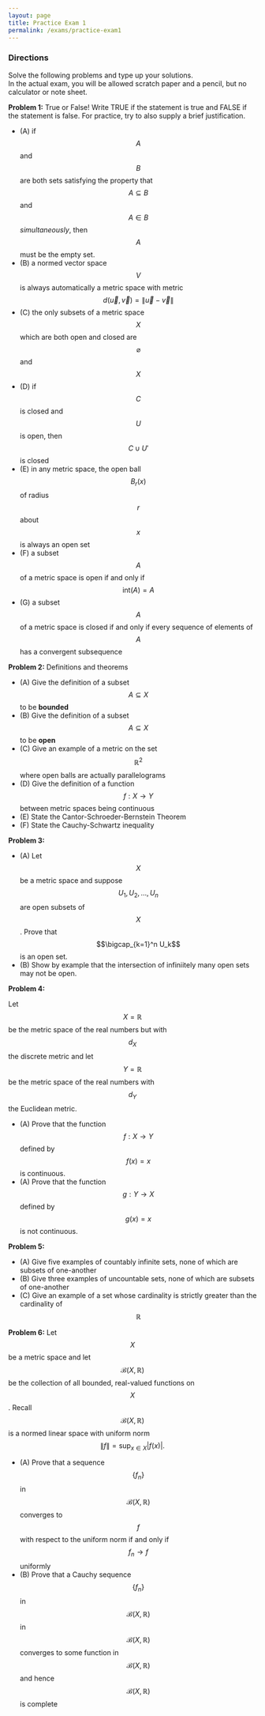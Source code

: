 ```yaml
---
layout: page
title: Practice Exam 1
permalink: /exams/practice-exam1
---
```


### Directions
Solve the following problems and type up your solutions.  
In the actual exam, you will be allowed scratch paper and a pencil, but no calculator or note sheet.

**Problem 1:** True or False!  Write TRUE if the statement is true and FALSE if the statement is false.  For practice, try to also supply a brief justification.

* (A) if $$A$$ and $$B$$ are both sets satisfying the property that $$A\subseteq B$$ and $$A\in B$$ *simultaneously*, then $$A$$ must be the empty set.
* (B) a normed vector space $$V$$ is always automatically a metric space with metric $$d(\vec u,\vec v) = \|\vec u-\vec v\|$$
* (C) the only subsets of a metric space $$X$$ which are both open and closed are $$\varnothing$$ and $$X$$
* (D) if $$C$$ is closed and $$U$$ is open, then $$C\cup U'$$ is closed
* (E) in any metric space, the open ball $$B_r(x)$$ of radius $$r$$ about $$x$$ is always an open set
* (F) a subset $$A$$ of a metric space is open if and only if $$\text{int}(A)= A$$
* (G) a subset $$A$$ of a metric space is closed if and only if every sequence of elements of $$A$$ has a convergent subsequence

**Problem 2:** Definitions and theorems

* (A) Give the definition of a subset $$A\subseteq X$$ to be **bounded**
* (B) Give the definition of a subset $$A\subseteq X$$ to be **open**
* (C) Give an example of a metric on the set $$\mathbb R^2$$ where open balls are actually parallelograms
* (D) Give the definition of a function $$f: X\rightarrow Y$$ between metric spaces being continuous
* (E) State the Cantor-Schroeder-Bernstein Theorem
* (F) State the Cauchy-Schwartz inequality

**Problem 3:**

* (A) Let $$X$$ be a metric space and suppose $$U_1,U_2,\dots, U_n$$ are open subsets of $$X$$.  Prove that $$\bigcap_{k=1}^n U_k$$ is an open set.
* (B) Show by example that the intersection of infiniitely many open sets may not be open.

**Problem 4:**

Let $$X=\mathbb R$$ be the metric space of the real numbers but with $$d_X$$ the discrete metric and let $$Y=\mathbb R$$ be the metric space of the real numbers with $$d_Y$$ the Euclidean metric.

* (A) Prove that the function $$f: X\rightarrow Y$$ defined by $$f(x) = x$$ is continuous.
* (A) Prove that the function $$g: Y\rightarrow X$$ defined by $$g(x) = x$$ is not continuous.

**Problem 5:**

* (A) Give five examples of countably infinite sets, none of which are subsets of one-another
* (B) Give three examples of uncountable sets, none of which are subsets of one-another
* (C) Give an example of a set whose cardinality is strictly greater than the cardinality of $$\mathbb R$$


**Problem 6:** Let $$X$$ be a metric space and let $$\mathcal B(X,\mathbb R)$$ be the collection of all bounded, real-valued functions on $$X$$.
Recall $$\mathcal B(X,\mathbb R)$$ is a normed linear space with uniform norm $$\|f\| = \sup_{x\in X} |f(x)|.$$

* (A) Prove that a sequence $$\{f_n\}$$ in $$\mathcal B(X,\mathbb R)$$ converges to $$f$$ with respect to the uniform norm if and only if $$f_n\rightarrow f$$ uniformly
* (B) Prove that a Cauchy sequence $$\{f_n\}$$ in $$\mathcal B(X,\mathbb R)$$  in $$\mathcal B(X,\mathbb R)$$ converges to some function in $$\mathcal B(X,\mathbb R)$$ and hence $$\mathcal B(X,\mathbb R)$$ is complete


